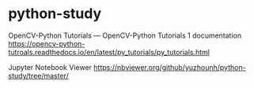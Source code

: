 # python-study

OpenCV-Python Tutorials — OpenCV-Python Tutorials 1 documentation https://opencv-python-tutroals.readthedocs.io/en/latest/py_tutorials/py_tutorials.html

Jupyter Notebook Viewer https://nbviewer.org/github/yuzhounh/python-study/tree/master/
